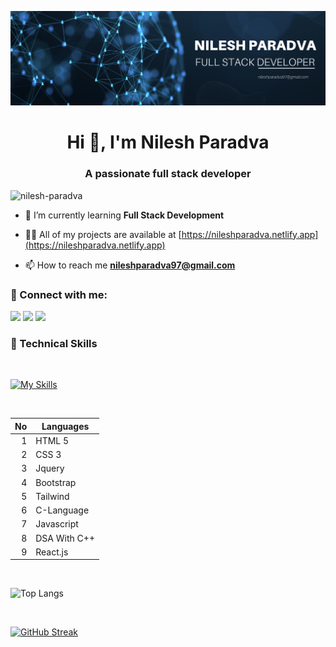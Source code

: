 ![logo](https://github.com/nilesh-paradva/nilesh-paradva/blob/main/Navy%20Geometric%20Technology%20LinkedIn%20Banner.png)
<h1 align="center">Hi 👋, I'm Nilesh Paradva</h1>
<h3 align="center">A passionate full stack developer</h3>

<p align="left"> <img src="https://komarev.com/ghpvc/?username=nilesh-paradva&label=Profile%20views&color=0e75b6&style=flat" alt="nilesh-paradva" /> </p>

- 🌱 I’m currently learning **Full Stack Development**

- 👨‍💻 All of my projects are available at [https://nileshparadva.netlify.app](https://nileshparadva.netlify.app)

- 📫 How to reach me **nileshparadva97@gmail.com**

### 🤝 Connect with me:
<a target = "_blank" href="https://www.linkedin.com/in/nilesh-paradva"> <img src="https://skillicons.dev/icons?i=linkedin" height="50"></a> 
<a href="https://codepen.io/nilesh-paradva"> <img src="https://skillicons.dev/icons?i=codepen" height="50"></a> 
<a href="mailto:nileshparadva97@gmail.com"> <img src="https://skillicons.dev/icons?i=gmail" height="50"></a>

 
<h3>💼 Technical Skills</h3>
<br/>

[![My Skills](https://skillicons.dev/icons?i=html,css,js,bootstrap,tailwind,react,nodejs,mongodb,express&perline=9)](https://skillicons.dev)
<!-- ![HTML5](https://img.shields.io/badge/html5-%23E34F26.svg?style=for-the-badge&logo=html5&logoColor=white)
![React](https://img.shields.io/badge/react-%2320232a.svg?style=for-the-badge&logo=react&logoColor=%2361DAFB)
![JavaScript](https://img.shields.io/badge/javascript-%23323330.svg?style=for-the-badge&logo=javascript&logoColor=%23F7DF1E)
![Bootstrap](https://img.shields.io/badge/bootstrap-%23563D7C.svg?style=for-the-badge&logo=bootstrap&logoColor=white)
![CSS3](https://img.shields.io/badge/css3-%231572B6.svg?style=for-the-badge&logo=css3&logoColor=white)
![Styled Components](https://img.shields.io/badge/styled--components-DB7093?style=for-the-badge&logo=styled-components&logoColor=white)
![MUI](https://img.shields.io/badge/MUI-%230081CB.svg?style=for-the-badge&logo=mui&logoColor=white) -->

<!--## 📈 GitHub Stats 

[![Nilesh github stats](https://github-readme-stats.vercel.app/api?username=nilesh-paradva)](https://github.com/nilesh-paradva) -->

</br>

| No | Languages |
|-----:|--------------|
|     1| HTML 5       |
|     2| CSS 3        |
|     3| Jquery       |
|     4| Bootstrap    |
|     5| Tailwind     |
|     6| C-Language   |
|     7| Javascript   |
|     8| DSA With C++ |
|     9| React.js     |
</br>

 ![Top Langs](https://github-readme-stats.vercel.app/api/top-langs/?username=nilesh-paradva&layout=compact)

</br>

[![GitHub Streak](https://streak-stats.demolab.com/?user=nilesh-paradva)](https://git.io/streak-stats)
